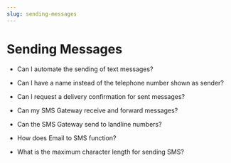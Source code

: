 ```yaml
---
slug: sending-messages
---
```


# Sending Messages

  * Can I automate the sending of text messages?

  * Can I have a name instead of the telephone number shown as sender?

  * Can I request a delivery confirmation for sent messages?

  * Can my SMS Gateway receive and forward messages?

  * Can the SMS Gateway send to landline numbers?

  * How does Email to SMS function?

  * What is the maximum character length for sending SMS?

